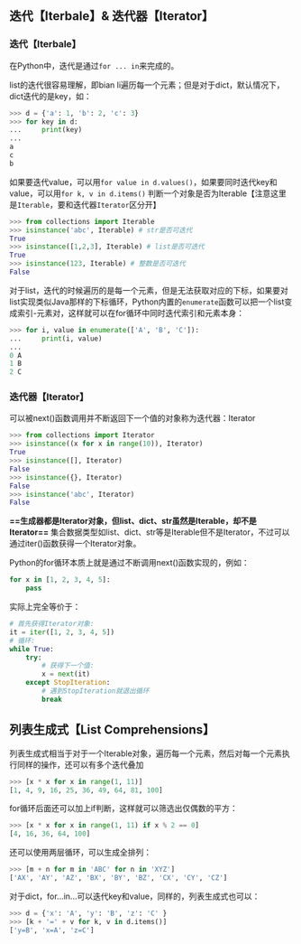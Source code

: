 ## 迭代【Iterbale】& 迭代器【Iterator】

### 迭代【Iterbale】
在Python中，迭代是通过```for ... in```来完成的。

list的迭代很容易理解，即bian li遍历每一个元素；但是对于dict，默认情况下，dict迭代的是key，如：

```python
>>> d = {'a': 1, 'b': 2, 'c': 3}
>>> for key in d:
...     print(key)
...
a
c
b
```
如果要迭代value，可以用```for value in d.values()```，如果要同时迭代key和value，可以用```for k, v in d.items()```
判断一个对象是否为Iterable【注意这里是```Iterable```，要和迭代器```Iterator```区分开】
```python
>>> from collections import Iterable
>>> isinstance('abc', Iterable) # str是否可迭代
True
>>> isinstance([1,2,3], Iterable) # list是否可迭代
True
>>> isinstance(123, Iterable) # 整数是否可迭代
False
```
对于list，迭代的时候遍历的是每一个元素，但是无法获取对应的下标，如果要对list实现类似Java那样的下标循环，Python内置的```enumerate```函数可以把一个list变成索引-元素对，这样就可以在for循环中同时迭代索引和元素本身：
```python
>>> for i, value in enumerate(['A', 'B', 'C']):
...     print(i, value)
...
0 A
1 B
2 C
```

### 迭代器【Iterator】
可以被next()函数调用并不断返回下一个值的对象称为迭代器：Iterator
```python
>>> from collections import Iterator
>>> isinstance((x for x in range(10)), Iterator)
True
>>> isinstance([], Iterator)
False
>>> isinstance({}, Iterator)
False
>>> isinstance('abc', Iterator)
False
```
**==生成器都是Iterator对象，但list、dict、str虽然是Iterable，却不是Iterator==**
集合数据类型如list、dict、str等是Iterable但不是Iterator，不过可以通过iter()函数获得一个Iterator对象。

Python的for循环本质上就是通过不断调用next()函数实现的，例如：
```python
for x in [1, 2, 3, 4, 5]:
    pass
```
实际上完全等价于：
```python
# 首先获得Iterator对象:
it = iter([1, 2, 3, 4, 5])
# 循环:
while True:
    try:
        # 获得下一个值:
        x = next(it)
    except StopIteration:
        # 遇到StopIteration就退出循环
        break
```


## 列表生成式【List Comprehensions】
列表生成式相当于对于一个Iterable对象，遍历每一个元素，然后对每一个元素执行同样的操作，还可以有多个迭代叠加
```python
>>> [x * x for x in range(1, 11)]
[1, 4, 9, 16, 25, 36, 49, 64, 81, 100]
```
for循环后面还可以加上if判断，这样就可以筛选出仅偶数的平方：
```python
>>> [x * x for x in range(1, 11) if x % 2 == 0]
[4, 16, 36, 64, 100]
```
还可以使用两层循环，可以生成全排列：
```python
>>> [m + n for m in 'ABC' for n in 'XYZ']
['AX', 'AY', 'AZ', 'BX', 'BY', 'BZ', 'CX', 'CY', 'CZ']
```
对于dict，for...in...可以迭代key和value，同样的，列表生成式也可以：
```python
>>> d = {'x': 'A', 'y': 'B', 'z': 'C' }
>>> [k + '=' + v for k, v in d.items()]
['y=B', 'x=A', 'z=C']
```